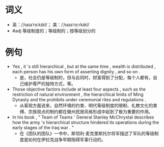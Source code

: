 # 词义
- 英：/ˌhaɪəˈrɑːkɪkl/； 美：/ˌhaɪəˈrɑːrkɪkl/
- #adj 等级制度的；等级制的；按等级划分的
# 例句
- Yes , it 's still hierarchical , but at the same time , wealth is distributed , each person has his own form of asserting dignity , and so on .
	- 是，社会仍是等级制的，但与此同时，财富得到了分配，每个人都有，自己维护尊严的独特方式，等。
- Those objective factors include at least four aspects , such as the restriction of natural environment , the hierarchical limits of Ming Dynasty and the prohibits under ceremonial rites and regulations .
	- 从客观方面说来，自然环境的约束、明代等级制度的限制、礼教文化的束缚、宗族观点的制约都在徽州民居风格形成中起到了极为重要的作用。
- In his book , " Team of Teams ' General Stanley McChrystal describes how the army 's hierarchical structure hindered its operations during the early stages of the Iraq war . "
	- 在《团队的团队》一书中，斯坦利·麦克里斯托尔将军描述了军队的等级制度是如何在伊拉克战争早期阻碍军事行动的。
